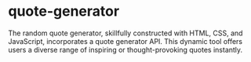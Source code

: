 # quote-generator
The random quote generator, skillfully constructed with HTML, CSS, and JavaScript, incorporates a quote generator API. This dynamic tool offers users a diverse range of inspiring or thought-provoking quotes instantly.
